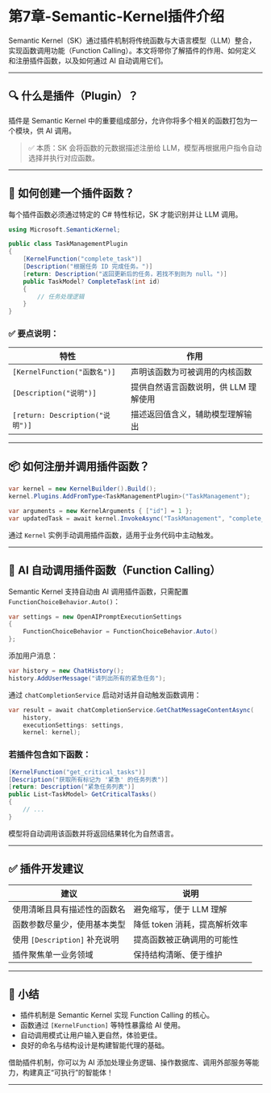 
# 第7章-Semantic-Kernel插件介绍

Semantic Kernel（SK）通过插件机制将传统函数与大语言模型（LLM）整合，实现函数调用功能（Function Calling）。本文将带你了解插件的作用、如何定义和注册插件函数，以及如何通过 AI 自动调用它们。

---

## 🔍 什么是插件（Plugin）？

插件是 Semantic Kernel 中的重要组成部分，允许你将多个相关的函数打包为一个模块，供 AI 调用。

> ✅ 本质：SK 会将函数的元数据描述注册给 LLM，模型再根据用户指令自动选择并执行对应函数。

---

## 🧱 如何创建一个插件函数？

每个插件函数必须通过特定的 C# 特性标记，SK 才能识别并让 LLM 调用。

```csharp
using Microsoft.SemanticKernel;

public class TaskManagementPlugin
{
    [KernelFunction("complete_task")]
    [Description("根据任务 ID 完成任务。")]
    [return: Description("返回更新后的任务，若找不到则为 null。")]
    public TaskModel? CompleteTask(int id)
    {
        // 任务处理逻辑
    }
}
```

### ✅ 要点说明：

| 特性 | 作用 |
|------|------|
| `[KernelFunction("函数名")]` | 声明该函数为可被调用的内核函数 |
| `[Description("说明")]` | 提供自然语言函数说明，供 LLM 理解使用 |
| `[return: Description("说明")]` | 描述返回值含义，辅助模型理解输出 |

---

## 📦 如何注册并调用插件函数？

```csharp
var kernel = new KernelBuilder().Build();
kernel.Plugins.AddFromType<TaskManagementPlugin>("TaskManagement");

var arguments = new KernelArguments { ["id"] = 1 };
var updatedTask = await kernel.InvokeAsync("TaskManagement", "complete_task", arguments);
```

通过 `Kernel` 实例手动调用插件函数，适用于业务代码中主动触发。

---

## 🤖 AI 自动调用插件函数（Function Calling）

Semantic Kernel 支持自动由 AI 调用插件函数，只需配置 `FunctionChoiceBehavior.Auto()`：

```csharp
var settings = new OpenAIPromptExecutionSettings
{
    FunctionChoiceBehavior = FunctionChoiceBehavior.Auto()
};
```

添加用户消息：

```csharp
var history = new ChatHistory();
history.AddUserMessage("请列出所有的紧急任务");
```

通过 `chatCompletionService` 启动对话并自动触发函数调用：

```csharp
var result = await chatCompletionService.GetChatMessageContentAsync(
    history,
    executionSettings: settings,
    kernel: kernel);
```

### 若插件包含如下函数：

```csharp
[KernelFunction("get_critical_tasks")]
[Description("获取所有标记为 '紧急' 的任务列表")]
[return: Description("紧急任务列表")]
public List<TaskModel> GetCriticalTasks()
{
    // ...
}
```

模型将自动调用该函数并将返回结果转化为自然语言。

---

## ✅ 插件开发建议

| 建议 | 说明 |
|------|------|
| 使用清晰且具有描述性的函数名 | 避免缩写，便于 LLM 理解 |
| 函数参数尽量少，使用基本类型 | 降低 token 消耗，提高解析效率 |
| 使用 `[Description]` 补充说明 | 提高函数被正确调用的可能性 |
| 插件聚焦单一业务领域 | 保持结构清晰、便于维护 |

---

## 📌 小结

- 插件机制是 Semantic Kernel 实现 Function Calling 的核心。
- 函数通过 `[KernelFunction]` 等特性暴露给 AI 使用。
- 自动调用模式让用户输入更自然，体验更佳。
- 良好的命名与结构设计是构建智能代理的基础。

借助插件机制，你可以为 AI 添加处理业务逻辑、操作数据库、调用外部服务等能力，构建真正“可执行”的智能体！

---
